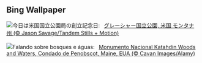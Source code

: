 ## Bing Wallpaper
![](https://www.bing.com/th?id=OHR.SwiftcurrentLake_JA-JP7854639610_UHD.jpg&w=1000)今日は米国国立公園局の創立記念日:&nbsp;&ensp;[グレーシャー国立公園, 米国 モンタナ州 (© Jason Savage/Tandem Stills + Motion)](https://www.bing.com/th?id=OHR.SwiftcurrentLake_JA-JP7854639610_UHD.jpg)
<br><br/>
![](https://www.bing.com/th?id=OHR.KatahdinWoods_PT-BR1618400732_UHD.jpg&w=1000)Falando sobre bosques e águas:&nbsp;&ensp;[Monumento Nacional Katahdin Woods and Waters, Condado de Penobscot, Maine, EUA (© Cavan Images/Alamy)](https://www.bing.com/th?id=OHR.KatahdinWoods_PT-BR1618400732_UHD.jpg)
<br><br/>
